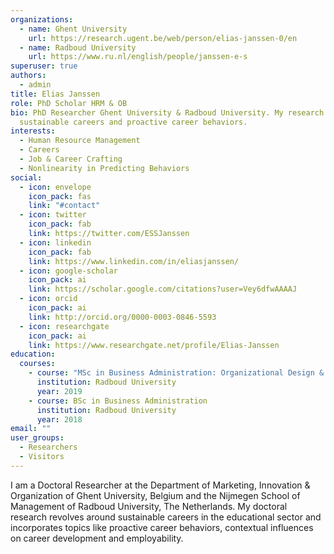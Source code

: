 ```yaml
---
organizations:
  - name: Ghent University
    url: https://research.ugent.be/web/person/elias-janssen-0/en
  - name: Radboud University
    url: https://www.ru.nl/english/people/janssen-e-s
superuser: true
authors:
  - admin
title: Elias Janssen
role: PhD Scholar HRM & OB
bio: PhD Researcher Ghent University & Radboud University. My research currently revolves around
  sustainable careers and proactive career behaviors.
interests:
  - Human Resource Management
  - Careers
  - Job & Career Crafting
  - Nonlinearity in Predicting Behaviors
social:
  - icon: envelope
    icon_pack: fas
    link: "#contact"
  - icon: twitter
    icon_pack: fab
    link: https://twitter.com/ESSJanssen
  - icon: linkedin
    icon_pack: fab
    link: https://www.linkedin.com/in/eliasjanssen/
  - icon: google-scholar
    icon_pack: ai
    link: https://scholar.google.com/citations?user=Vey6dfwAAAAJ
  - icon: orcid
    icon_pack: ai
    link: http://orcid.org/0000-0003-0846-5593
  - icon: researchgate
    icon_pack: ai
    link: https://www.researchgate.net/profile/Elias-Janssen
education:
  courses:
    - course: "MSc in Business Administration: Organizational Design & Development"
      institution: Radboud University
      year: 2019
    - course: BSc in Business Administration
      institution: Radboud University
      year: 2018
email: ""
user_groups:
  - Researchers
  - Visitors
---
```

I am a Doctoral Researcher at the Department of Marketing, Innovation & Organization of Ghent University, Belgium and the Nijmegen School of Management of Radboud University, The Netherlands. My doctoral research revolves around sustainable careers in the educational sector and incorporates topics like proactive career behaviors, contextual influences on career development and employability.
